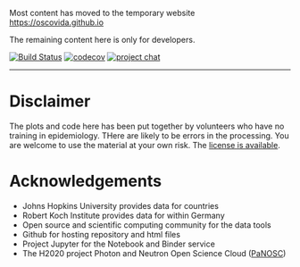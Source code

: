 Most content has moved to the temporary website https://oscovida.github.io

The remaining content here is only for developers.

[![Build Status](https://travis-ci.com/oscovida/oscovida.svg?branch=master)](https://travis-ci.com/oscovida/oscovida)
[![codecov](https://codecov.io/gh/oscovida/oscovida/branch/master/graph/badge.svg)](https://codecov.io/gh/oscovida/oscovida)
[![project chat](https://img.shields.io/badge/zulip-join_chat-brightgreen.svg)](https://oscovida.zulipchat.org)

--------------------------------


# Disclaimer

The plots and code here has been put together by volunteers who have no training
in epidemiology. THere are likely to be errors in the processing. You are welcome
to use the material at your own risk. The [license is available](LICENSE).


# Acknowledgements

- Johns Hopkins University provides data for countries
- Robert Koch Institute provides data for within Germany
- Open source and scientific computing community for the data tools
- Github for hosting repository and html files
- Project Jupyter for the Notebook and Binder service
- The H2020 project Photon and Neutron Open Science Cloud ([PaNOSC](https://www.panosc.eu/))
